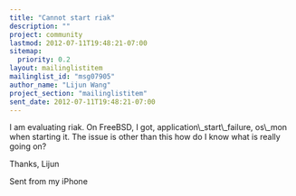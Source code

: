 ```yaml
---
title: "Cannot start riak"
description: ""
project: community
lastmod: 2012-07-11T19:48:21-07:00
sitemap:
  priority: 0.2
layout: mailinglistitem
mailinglist_id: "msg07905"
author_name: "Lijun Wang"
project_section: "mailinglistitem"
sent_date: 2012-07-11T19:48:21-07:00
---
```



I am evaluating riak. On FreeBSD, I got, application\\_start\\_failure, os\\_mon when 
starting it. The issue is other than this how do I know what is really going on?


Thanks,
Lijun

Sent from my iPhone
